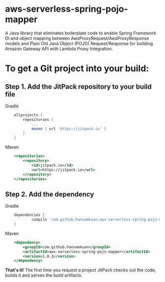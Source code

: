 # aws-serverless-spring-pojo-mapper

A Java library that eliminates boilerplate code to enable Spring Framework DI and object mapping between AwsProxyRequest/AwsProxyResponse models and Plain Old Java Object (POJO) Request/Response for building Amazon Gateway API with Lambda Proxy Integration.


# To get a Git project into your build:

## Step 1. Add the JitPack repository to your build file
Gradle
```groovy
	allprojects {
		repositories {
			...
			maven { url 'https://jitpack.io' }
		}
	}
```
Maven
```xml
	<repositories>
		<repository>
		    <id>jitpack.io</id>
		    <url>https://jitpack.io</url>
		</repository>
	</repositories>

```

## Step 2. Add the dependency
Gradle  
```groovy
  	dependencies {
	        compile 'com.github.honnamkuan:aws-serverless-spring-pojo-mapper:1.0.2'
	}
```
Maven
```xml
	<dependency>
	    <groupId>com.github.honnamkuan</groupId>
	    <artifactId>aws-serverless-spring-pojo-mapper</artifactId>
	    <version>1.0.2</version>
	</dependency>
```

**That's it!** The first time you request a project JitPack checks out the code, builds it and serves the build artifacts.
